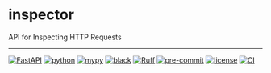 # inspector

API for Inspecting HTTP Requests

---

[![FastAPI](https://img.shields.io/badge/FastAPI-0.103-005571?style=flat-square&logo=fastapi)](https://fastapi.tiangolo.com)
[![python](https://img.shields.io/badge/python-3.11-%233776AB?style=flat-square&logo=python)](https://www.python.org)
[![mypy](https://www.mypy-lang.org/static/mypy_badge.svg)](https://mypy-lang.org)
[![black](https://img.shields.io/badge/code%20style-black-black.svg?style=flat-square&logo=stylelint)](https://github.com/psf/black)
[![Ruff](https://img.shields.io/endpoint?url=https://raw.githubusercontent.com/astral-sh/ruff/main/assets/badge/v2.json)](https://github.com/astral-sh/ruff)
[![pre-commit](https://img.shields.io/badge/pre--commit-enabled-brightgreen?style=flat-square&logo=pre-commit)](https://pre-commit.com)
[![license](https://img.shields.io/badge/license-MIT-blue?style=flat-square)](https://opensource.org/licenses/MIT)
[![CI](https://github.com/zubedev/inspector/actions/workflows/ci.yml/badge.svg)](https://github.com/zubedev/inspector/actions/workflows/ci.yml)
